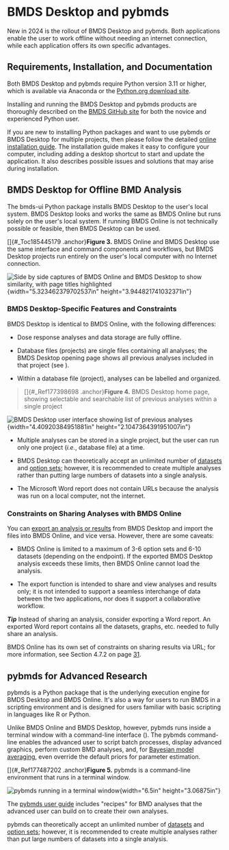 # BMDS Desktop and pybmds

New in 2024 is the rollout of BMDS Desktop and pybmds. Both applications
enable the user to work offline without needing an internet connection,
while each application offers its own specific advantages.

## Requirements, Installation, and Documentation

Both BMDS Desktop and pybmds require Python version 3.11 or higher,
which is available via Anaconda or the [Python.org download
site](https://www.python.org/downloads/).

Installing and running the BMDS Desktop and pybmds products are
thoroughly described on the [BMDS GitHub
site](https://github.com/USEPA/BMDS) for both the novice and experienced
Python user.

If you are new to installing Python packages and want to use pybmds or
BMDS Desktop for multiple projects, then please follow the detailed
[online installation guide](https://usepa.github.io/BMDS/). The
installation guide makes it easy to configure your computer, including
adding a desktop shortcut to start and update the application. It also
describes possible issues and solutions that may arise during
installation.

## BMDS Desktop for Offline BMD Analysis

The bmds-ui Python package installs BMDS Desktop to the user's local
system. BMDS Desktop looks and works the same as BMDS Online but runs
solely on the user's local system. If running BMDS Online is not
technically possible or feasible, then BMDS Desktop can be used.

[]{#_Toc185445179 .anchor}**Figure 3.** BMDS Online and BMDS Desktop use
the same interface and command components and workflows, but BMDS
Desktop projects run entirely on the user's local computer with no
Internet connection.

![Side by side captures of BMDS Online and BMDS Desktop to show
similarity, with page titles
highlighted](_static/img/image9.png){width="5.323462379702537in"
height="3.944821741032371in"}

### BMDS Desktop-Specific Features and Constraints

BMDS Desktop is identical to BMDS Online, with the following
differences:

-   Dose response analyses and data storage are fully offline.

-   Database files (projects) are single files containing all analyses;
    the BMDS Desktop opening page shows all previous analyses included
    in that project (see ).

-   Within a database file (project), analyses can be labelled and
    organized.

> []{#_Ref177398698 .anchor}**Figure 4.** BMDS Desktop home page,
> showing selectable and searchable list of previous analyses within a
> single project

![BMDS Desktop user interface showing list of previous
analyses](_static/img/image10.png){width="4.40920384951881in"
height="2.1047364391951007in"}

-   Multiple analyses can be stored in a single project, but the user
    can run only one project (*i.e.*, database file) at a time.

-   BMDS Desktop can theoretically accept an unlimited number of
    [datasets](./bmds-online.md#specifying-datasets-by-endpoint) and [option
    sets](./bmds-online.md#maximum-number-of-option-sets); however, it is recommended to
    create multiple analyses rather than putting large numbers of
    datasets into a single analysis.

-   The Microsoft Word report does not contain URLs because the analysis
    was run on a local computer, not the internet.

### Constraints on Sharing Analyses with BMDS Online

You can [export an analysis or
results](./bmds-online.md#sharing-and-downloading-analyses-and-results) from BMDS
Desktop and import the files into BMDS Online, and vice versa. However,
there are some caveats:

-   BMDS Online is limited to a maximum of 3-6 option sets and 6-10
    datasets (depending on the endpoint). If the exported BMDS Desktop
    analysis exceeds these limits, then BMDS Online cannot load the
    analysis.

-   The export function is intended to share and view analyses and
    results only; it is not intended to support a seamless interchange
    of data between the two applications, nor does it support a
    collaborative workflow.

***Tip*** Instead of sharing an analysis, consider exporting a Word
report. An exported Word report contains all the datasets, graphs, etc.
needed to fully share an analysis.

BMDS Online has its own set of constraints on sharing results via URL;
for more information, see Section 4.7.2 on page
[31](./bmds-online.md#constraints-on-sharing-analysis-urls).

## pybmds for Advanced Research

pybmds is a Python package that is the underlying execution engine for
BMDS Desktop and BMDS Online. It's also a way for users to run BMDS in a
scripting environment and is designed for users familiar with basic
scripting in languages like R or Python.

Unlike BMDS Online and BMDS Desktop, however, pybmds runs inside a
terminal window with a command-line interface (). The pybmds
command-line enables the advanced user to script batch processes,
display advanced graphics, perform custom BMD analyses, and, for
[Bayesian model
averaging](#bayesian-dichotomous-analysis-including-model-averaging),
even override the default priors for parameter estimation.

[]{#_Ref177487202 .anchor}**Figure 5.** pybmds is a command-line
environment that runs in a terminal window.

![pybmds running in a terminal
window](_static/img/image11.png){width="6.5in" height="3.06875in"}

The [pybmds user guide](https://usepa.github.io/BMDS/) includes
"recipes" for BMD analyses that the advanced user can build on to create
their own analyses.

pybmds can theoretically accept an unlimited number of
[datasets](#specifying-datasets-by-endpoint) and [option
sets](#maximum-number-of-option-sets); however, it is recommended to
create multiple analyses rather than put large numbers of datasets into
a single analysis.

